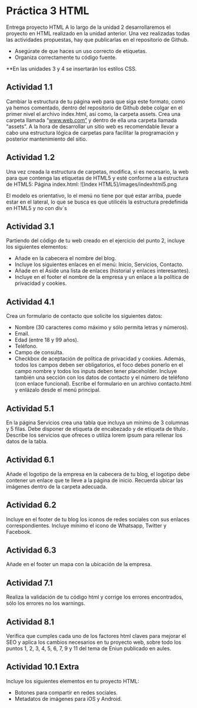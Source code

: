 # Práctica 3 HTML
Entrega proyecto HTML
A lo largo de la unidad 2 desarrollaremos el proyecto en HTML realizado en la unidad anterior. Una vez realizadas todas las actividades propuestas, hay que publicarlas en el repositorio de Github.
-	Asegúrate de que haces un uso correcto de etiquetas.
-	Organiza correctamente tu código fuente.

**En las unidades 3 y 4 se insertarán los estilos CSS.

## Actividad 1.1
Cambiar la estructura de tu página web para que siga este formato, como ya hemos comentado, dentro del repositorio de Github debe colgar en el primer nivel el archivo index.html, así como, la carpeta assets. 
Crea una carpeta llamada “www.web.com” y dentro de ella una carpeta llamada “assets”. A la hora de desarrollar un sitio web es recomendable llevar a cabo una estructura lógica de carpetas para facilitar la programación y posterior mantenimiento del sitio.
 
## Actividad 1.2
Una vez creada la estructura de carpetas, modifica, si es necesario, la web para que contenga las etiquetas de HTML5 y esté conforme a la estructura de HTML5:
Página index.html:
![Index HTML5]/images/indexhtml5.png
 
El modelo es orientativo, lo el menú no tiene por qué estar arriba, puede estar en el lateral, lo que se busca es que utilicéis la estructura predefinida en HTML5 y no con div´s 

## Actividad 3.1
Partiendo del código de tu web creado en el ejercicio del punto 2, incluye los siguientes elementos:
-	Añade en la cabecera el nombre del blog.
-	Incluye los siguientes enlaces en el menú: Inicio, Servicios, Contacto.
-	Añade en el Aside una lista de enlaces (historial y enlaces interesantes).
-	Incluye en el footer el nombre de la empresa y un enlace a la política de privacidad y cookies.

## Actividad 4.1
Crea un formulario de contacto que solicite los siguientes datos:
-	Nombre (30 caracteres como máximo y sólo permita letras y números).
- Email.
-	Edad (entre 18 y 99 años).
-	Teléfono.
-	Campo de consulta.
-	Checkbox de aceptación de política de privacidad y cookies.
Además, todos los campos deben ser obligatorios, el foco debes ponerlo en el campo nombre y todos los inputs deben tener placeholder. 
Incluye también una sección con los datos de contacto y el número de teléfono (con enlace funcional).
Escribe el formulario en un archivo contacto.html y enlázalo desde el menú principal.

## Actividad 5.1 
En la página Servicios crea una tabla que incluya un mínimo de 3 columnas y 5 filas. Debe disponer de etiqueta de encabezado <th> y de etiqueta de título <caption>. Describe los servicios que ofreces o utiliza lorem ipsum para rellenar los datos de la tabla.


## Actividad 6.1 
Añade el logotipo de la empresa en la cabecera de tu blog, el logotipo debe contener un enlace que te lleve a la página de inicio. Recuerda ubicar las imágenes dentro de la carpeta adecuada.

## Actividad 6.2 
Incluye en el footer de tu blog los iconos de redes sociales con sus enlaces correspondientes. Incluye mínimo el icono de Whatsapp, Twitter y Facebook.

## Actividad 6.3 
Añade en el footer un mapa con la ubicación de la empresa.

## Actividad 7.1
Realiza la validación de tu código html y corrige los errores encontrados, sólo los errores no los warnings.

## Actividad 8.1
Verifica que cumples cada uno de los factores html claves para mejorar el SEO y aplica los cambios necesarios en tu proyecto web, sobre todo los puntos 1, 2, 3, 4, 5, 6, 7, 9 y 11 del tema de Eniun publicado en aules.   

## Actividad 10.1 Extra
Incluye los siguientes elementos en tu proyecto HTML:

-	Botones para compartir en redes sociales. 
-	Metadatos de imágenes para iOS y Android.


